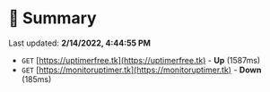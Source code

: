 # 📖 Summary
Last updated: **2/14/2022, 4:44:55 PM**

- `GET` [https://uptimerfree.tk](https://uptimerfree.tk) - **Up** (1587ms)
- `GET` [https://monitoruptimer.tk](https://monitoruptimer.tk) - **Down** (185ms)
